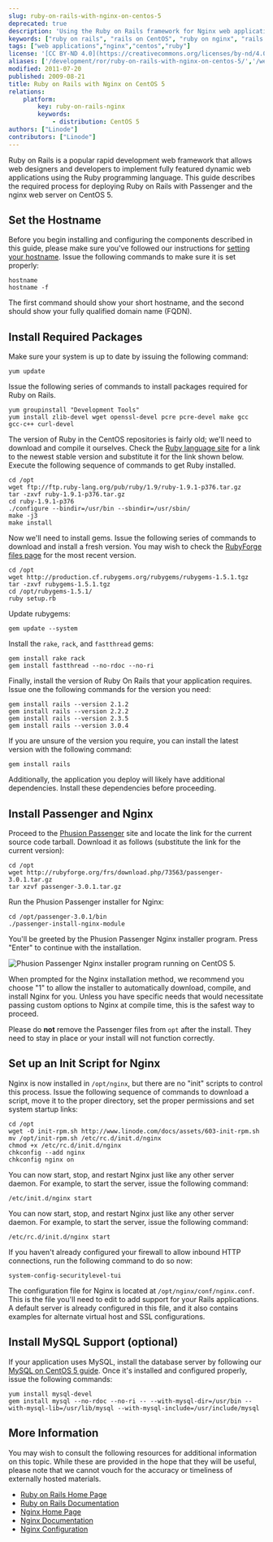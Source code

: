 ```yaml
---
slug: ruby-on-rails-with-nginx-on-centos-5
deprecated: true
description: 'Using the Ruby on Rails framework for Nginx web applications on the CentOS 5 operating system.'
keywords: ["ruby on rails", "rails on CentOS", "ruby on nginx", "rails apps"]
tags: ["web applications","nginx","centos","ruby"]
license: '[CC BY-ND 4.0](https://creativecommons.org/licenses/by-nd/4.0)'
aliases: ['/development/ror/ruby-on-rails-with-nginx-on-centos-5/','/websites/ror/ruby-on-rails-with-nginx-on-centos-5/','/frameworks/ruby-on-rails-nginx/centos-5/']
modified: 2011-07-20
published: 2009-08-21
title: Ruby on Rails with Nginx on CentOS 5
relations:
    platform:
        key: ruby-on-rails-nginx
        keywords:
            - distribution: CentOS 5
authors: ["Linode"]
contributors: ["Linode"]
---
```


Ruby on Rails is a popular rapid development web framework that allows web designers and developers to implement fully featured dynamic web applications using the Ruby programming language. This guide describes the required process for deploying Ruby on Rails with Passenger and the nginx web server on CentOS 5.

## Set the Hostname

Before you begin installing and configuring the components described in this guide, please make sure you've followed our instructions for [setting your hostname](/docs/products/platform/get-started/#setting-the-hostname). Issue the following commands to make sure it is set properly:

    hostname
    hostname -f

The first command should show your short hostname, and the second should show your fully qualified domain name (FQDN).

## Install Required Packages

Make sure your system is up to date by issuing the following command:

    yum update

Issue the following series of commands to install packages required for Ruby on Rails.

    yum groupinstall "Development Tools"
    yum install zlib-devel wget openssl-devel pcre pcre-devel make gcc gcc-c++ curl-devel

The version of Ruby in the CentOS repositories is fairly old; we'll need to download and compile it ourselves. Check the [Ruby language site](http://www.ruby-lang.org/en/downloads/) for a link to the newest stable version and substitute it for the link shown below. Execute the following sequence of commands to get Ruby installed.

    cd /opt
    wget ftp://ftp.ruby-lang.org/pub/ruby/1.9/ruby-1.9.1-p376.tar.gz
    tar -zxvf ruby-1.9.1-p376.tar.gz
    cd ruby-1.9.1-p376
    ./configure --bindir=/usr/bin --sbindir=/usr/sbin/
    make -j3
    make install

Now we'll need to install gems. Issue the following series of commands to download and install a fresh version. You may wish to check the [RubyForge files page](http://rubygems.org/gems/rubyforge) for the most recent version.

    cd /opt
    wget http://production.cf.rubygems.org/rubygems/rubygems-1.5.1.tgz
    tar -zxvf rubygems-1.5.1.tgz
    cd /opt/rubygems-1.5.1/
    ruby setup.rb

Update rubygems:

    gem update --system

Install the `rake`, `rack`, and `fastthread` gems:

    gem install rake rack
    gem install fastthread --no-rdoc --no-ri

Finally, install the version of Ruby On Rails that your application requires. Issue one the following commands for the version you need:

    gem install rails --version 2.1.2
    gem install rails --version 2.2.2
    gem install rails --version 2.3.5
    gem install rails --version 3.0.4

If you are unsure of the version you require, you can install the latest version with the following command:

    gem install rails

Additionally, the application you deploy will likely have additional dependencies. Install these dependencies before proceeding.

## Install Passenger and Nginx

Proceed to the [Phusion Passenger](http://www.modrails.com/install.html) site and locate the link for the current source code tarball. Download it as follows (substitute the link for the current version):

    cd /opt
    wget http://rubyforge.org/frs/download.php/73563/passenger-3.0.1.tar.gz
    tar xzvf passenger-3.0.1.tar.gz

Run the Phusion Passenger installer for Nginx:

    cd /opt/passenger-3.0.1/bin
    ./passenger-install-nginx-module

You'll be greeted by the Phusion Passenger Nginx installer program. Press "Enter" to continue with the installation.

![Phusion Passenger Nginx installer program running on CentOS 5.](352-01-passenger-nginx-installer.png)

When prompted for the Nginx installation method, we recommend you choose "1" to allow the installer to automatically download, compile, and install Nginx for you. Unless you have specific needs that would necessitate passing custom options to Nginx at compile time, this is the safest way to proceed.

Please do **not** remove the Passenger files from `opt` after the install. They need to stay in place or your install will not function correctly.

## Set up an Init Script for Nginx

Nginx is now installed in `/opt/nginx`, but there are no "init" scripts to control this process. Issue the following sequence of commands to download a script, move it to the proper directory, set the proper permissions and set system startup links:

    cd /opt
    wget -O init-rpm.sh http://www.linode.com/docs/assets/603-init-rpm.sh
    mv /opt/init-rpm.sh /etc/rc.d/init.d/nginx
    chmod +x /etc/rc.d/init.d/nginx
    chkconfig --add nginx
    chkconfig nginx on

You can now start, stop, and restart Nginx just like any other server daemon. For example, to start the server, issue the following command:

    /etc/init.d/nginx start

You can now start, stop, and restart Nginx just like any other server daemon. For example, to start the server, issue the following command:

    /etc/rc.d/init.d/nginx start

If you haven't already configured your firewall to allow inbound HTTP connections, run the following command to do so now:

    system-config-securitylevel-tui

The configuration file for Nginx is located at `/opt/nginx/conf/nginx.conf`. This is the file you'll need to edit to add support for your Rails applications. A default server is already configured in this file, and it also contains examples for alternate virtual host and SSL configurations.

## Install MySQL Support (optional)

If your application uses MySQL, install the database server by following our [MySQL on CentOS 5 guide](/docs/guides/use-mysql-relational-databases-on-centos-5/). Once it's installed and configured properly, issue the following commands:

    yum install mysql-devel
    gem install mysql --no-rdoc --no-ri -- --with-mysql-dir=/usr/bin --with-mysql-lib=/usr/lib/mysql --with-mysql-include=/usr/include/mysql

## More Information

You may wish to consult the following resources for additional information on this topic. While these are provided in the hope that they will be useful, please note that we cannot vouch for the accuracy or timeliness of externally hosted materials.

- [Ruby on Rails Home Page](http://rubyonrails.org/)
- [Ruby on Rails Documentation](http://rubyonrails.org/documentation)
- [Nginx Home Page](http://nginx.org/)
- [Nginx Documentation](http://nginx.org/en/docs/)
- [Nginx Configuration](/docs/guides/how-to-configure-nginx/)



